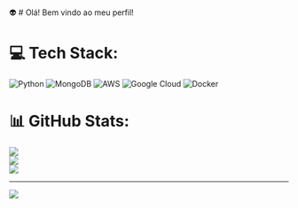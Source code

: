 👽 # Olá! Bem vindo ao meu perfil!

# 💻 Tech Stack:
![Python](https://img.shields.io/badge/python-3670A0?style=for-the-badge&logo=python&logoColor=ffdd54) ![MongoDB](https://img.shields.io/badge/MongoDB-%234ea94b.svg?style=for-the-badge&logo=mongodb&logoColor=white) ![AWS](https://img.shields.io/badge/AWS-%23FF9900.svg?style=for-the-badge&logo=amazon-aws&logoColor=white) ![Google Cloud](https://img.shields.io/badge/GoogleCloud-%234285F4.svg?style=for-the-badge&logo=google-cloud&logoColor=white) ![Docker](https://img.shields.io/badge/docker-%230db7ed.svg?style=for-the-badge&logo=docker&logoColor=white)
# 📊 GitHub Stats:
![](https://github-readme-stats.vercel.app/api?username=bruno-gorga&theme=dark&hide_border=false&include_all_commits=true&count_private=false)<br/>
![](https://nirzak-streak-stats.vercel.app/?user=bruno-gorga&theme=dark&hide_border=false)<br/>
![](https://github-readme-stats.vercel.app/api/top-langs/?username=bruno-gorga&theme=dark&hide_border=false&include_all_commits=true&count_private=false&layout=compact)

---
[![](https://visitcount.itsvg.in/api?id=bruno-gorga&icon=0&color=0)](https://visitcount.itsvg.in)

<!-- Proudly created with GPRM ( https://gprm.itsvg.in ) -->
